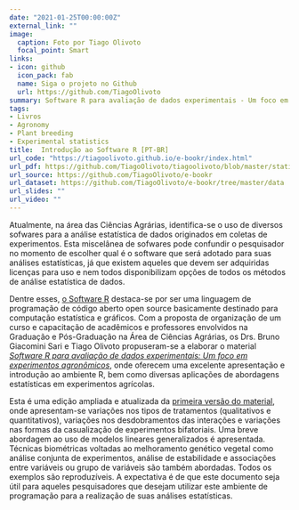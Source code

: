 ```yaml
---
date: "2021-01-25T00:00:00Z"
external_link: ""
image:
  caption: Foto por Tiago Olivoto
  focal_point: Smart
links:
- icon: github
  icon_pack: fab
  name: Siga o projeto no Github
  url: https://github.com/TiagoOlivoto
summary: Software R para avaliação de dados experimentais - Um foco em experimentos agronômicos
tags:
- Livros
- Agronomy
- Plant breeding
- Experimental statistics
title:  Introdução ao Software R [PT-BR]
url_code: "https://tiagoolivoto.github.io/e-bookr/index.html"
url_pdf: https://github.com/TiagoOlivoto/tiagoolivoto/blob/master/static/pdf/pdf_r_v2.pdf
url_source: https://github.com/TiagoOlivoto/e-bookr
url_dataset: https://github.com/TiagoOlivoto/e-bookr/tree/master/data
url_slides: ""
url_video: ""
---
```


Atualmente, na área das Ciências Agrárias, identifica-se o uso de diversos sofwares para a análise estatística de dados originados em coletas de experimentos. Esta miscelânea de sofwares pode confundir o pesquisador no momento de escolher qual é o software que será adotado para suas análises estatísticas, já que existem aqueles que devem ser adquiridas licenças para uso e nem todos disponibilizam opções de todos os métodos de análise estatística de dados.

Dentre esses, [o Software R](https://www.r-project.org/) destaca-se por ser uma linguagem de programação de código aberto open source basicamente destinado para computação estatística e gráficos. Com a proposta de organização de um curso e capacitação de acadêmicos e professores envolvidos na Graduação e Pós-Graduação na Área de Ciências Agrárias, os Drs. Bruno Giacomini Sari e Tiago Olivoto propuseram-se a elaborar o material [*Software R para avaliação de dados experimentais: Um foco em experimentos agronômicos*](https://tiagoolivoto.github.io/e-bookr/index.html), onde oferecem uma excelente apresentação e introdução ao ambiente R, bem como diversas aplicações de abordagens estatísticas em experimentos agrícolas.

Esta é uma edição ampliada e atualizada da [primeira versão do material](https://github.com/TiagoOlivoto/tiagoolivoto/blob/master/static/pdf/pdf_r_v1.pdf), onde apresentam-se variações nos tipos de tratamentos (qualitativos e quantitativos), variações nos desdobramentos das interações e variações nas formas da casualização de experimentos bifatoriais. Uma breve abordagem ao uso de modelos lineares generalizados é apresentada. Técnicas biométricas voltadas ao melhoramento genético vegetal como análise conjunta de experimentos, análise de estabilidade e associações entre variáveis ou grupo de variáveis são também abordadas. Todos os exemplos são reproduzíveis. A expectativa é de que este documento seja útil para aqueles pesquisadores que desejam utilizar este ambiente de programação para a realização de suas análises estatísticas.

